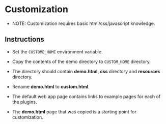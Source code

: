 Customization
=============

- NOTE: Customization requires basic html/css/javascript knowledge.


Instructions
-------------

- Set the `CUSTOME_HOME` environment variable.
- Copy the contents of the demo directory to `CUSTOM_HOME` directory.
- The directory should contain **demo.html**, **css** directory and **resources** directory.
- Rename **demo.html** to **custom.html**.

- The default web app page contains links to example pages for each of the plugins.

- The **demo.html** page that was copied is a starting point for customization.
